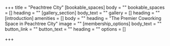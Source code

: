 +++
title = "Peachtree City"
[bookable_spaces]
body = ""
bookable_spaces = []
heading = ""
[gallery_section]
body_text = ""
gallery = []
heading = ""
[introduction]
amenities = []
body = ""
heading = "The Premier Coworking Space in Peachtree City"
image = ""
[membership_options]
body_text = ""
button_link = ""
button_text = ""
heading = ""
options = []

+++
